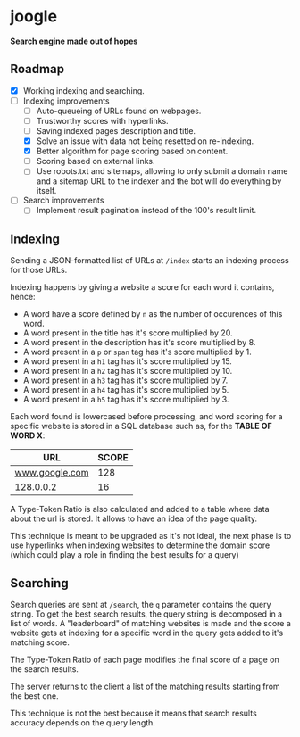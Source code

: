 # joogle

**Search engine made out of hopes**

## Roadmap

- [X] Working indexing and searching.
- [ ] Indexing improvements
    - [ ] Auto-queueing of URLs found on webpages.
    - [ ] Trustworthy scores with hyperlinks.
    - [ ] Saving indexed pages description and title.
    - [X] Solve an issue with data not being resetted on re-indexing.
    - [X] Better algorithm for page scoring based on content.
    - [ ] Scoring based on external links.
    - [ ] Use robots.txt and sitemaps, allowing to only submit a domain name and
        a sitemap URL to the indexer and the bot will do everything by itself.
- [ ] Search improvements
    - [ ] Implement result pagination instead of the 100's result limit.

## Indexing

Sending a JSON-formatted list of URLs at `/index` starts an indexing process
for those URLs.

Indexing happens by giving a website a score for each word it contains, hence:
- A word have a score defined by `n` as the number of occurences of this word.
- A word present in the title has it's score multiplied by 20.
- A word present in the description has it's score multiplied by 8.
- A word present in a `p` or `span` tag has it's score multiplied by 1.
- A word present in a `h1` tag has it's score multiplied by 15.
- A word present in a `h2` tag has it's score multiplied by 10.
- A word present in a `h3` tag has it's score multiplied by 7.
- A word present in a `h4` tag has it's score multiplied by 5.
- A word present in a `h5` tag has it's score multiplied by 3.

Each word found is lowercased before processing, and word scoring for a specific
website is stored in a SQL database such as, for the **TABLE OF WORD X**:

| URL            | SCORE |
| -------------- | ----- |
| www.google.com |   128 |
| 128.0.0.2      |    16 |

A Type-Token Ratio is also calculated and added to a table where data about the
url is stored. It allows to have an idea of the page quality.

This technique is meant to be upgraded as it's not ideal, the next phase is to
use hyperlinks when indexing websites to determine the domain score (which could
play a role in finding the best results for a query)

## Searching

Search queries are sent at `/search`, the `q` parameter contains the query string.
To get the best search results, the query string is decomposed in a list of
words. A "leaderboard" of matching websites is made and the score a website gets
at indexing for a specific word in the query gets added to it's matching score.

The Type-Token Ratio of each page modifies the final score of a page on the 
search results.

The server returns to the client a list of the matching results starting from
the best one.

This technique is not the best because it means that search results accuracy
depends on the query length.
